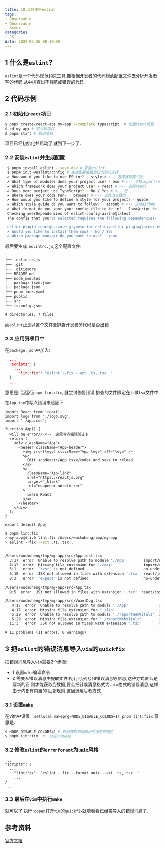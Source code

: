 ```yaml
---
title: 10.如何使用eslint
tags:
- Observable
- Observable
- Async
categories:
- JS
date: 2022-06-26 08:19:00
---
```



## 1 什么是`eslint`?

`eslint`是一个代码规范约束工具,能根据开发者的代码规范配置文件去分析开发者写的代码,从中排查出不规范或错误的代码.


## 2 代码示例

### 2.1 初始化`react`项目

``` bash
$ pnpx create-react-app my-app --template typescript  # 创建react项目
$ cd my-app # 进入到项目
$ pnpm start # 启动项目
```

项目已经初始化并启动了,就到下一步了.

### 2.2 安装`eslint`并生成配置

``` bash 
 $ pnpm install eslint --save-dev # 安装eslint
 $ pnpm init @eslint/config # 生成配置根据自己的情况选择
 ✔ How would you like to use ESLint? · style # <-- 选择强制样式的
 ✔ What type of modules does your project use? · esm # <-- 选择import/export
 ✔ Which framework does your project use? · react # <-- 选择react
 ✔ Does your project use TypeScript? · No / Yes # <-- 是
 ✔ Where does your code run? · browser # <-- 选择浏览器的
 ✔ How would you like to define a style for your project? · guide 
 ✔ Which style guide do you want to follow? · airbnb # <-- 选择airbnb
 ✔ What format do you want your config file to be in? · JavaScript #<-- 配置文件用js
 Checking peerDependencies of eslint-config-airbnb@latest
 The config that you've selected requires the following dependencies:

 eslint-plugin-react@^7.28.0 @typescript-eslint/eslint-plugin@latest eslint-config-airbnb@latest eslint@^7.32.0 || ^8.2.0 eslint-plugin-import@^2.25.3 eslint-plugin-jsx-a11y@^6.5.1 eslint-plugin-react-hooks@^4.3.0 @typescript-eslint/parser@latest
 ✔ Would you like to install them now? · No / Yes
 ✔ Which package manager do you want to use? · pnpm

```
最后要生成`.eslintrc.js`,这个配置文件:
``` bash  {2}
.
├── .eslintrc.js
├── .git
├── .gitignore
├── README.md
├── node_modules
├── package-lock.json
├── package.json
├── pnpm-lock.yaml
├── public
├── src
└── tsconfig.json

4 directories, 7 files
```
而`eslint`正是以这个文件去排查开发者的代码是否出错

### 2.3 应用到项目中
在`package.json`中加入: 
``` json title="package.json" {4}
  ...
  "scripts": {
    ...
      "lint:fix": "eslint --fix --ext .ts,.tsx ."
  }
  ...
```
意思是: 当运行`pnpm lint:fix`, 就尝试修复错误,排查的文件限定在`ts`或`tsx`文件中

在`App.tsx`中写点错误来验证下
``` tsx title="src/App.tsx" {6}
import React from 'react';
import logo from './logo.svg';
import './App.css';

function App() {
  will be error// <--  这里写点错误验证下
  return (
    <div className="App">
      <header className="App-header">
        <img src={logo} className="App-logo" alt="logo" />
        <p>
          Edit <code>src/App.tsx</code> and save to reload.
        </p>
        <a
          className="App-link"
          href="https://reactjs.org"
          target="_blank"
          rel="noopener noreferrer"
        >
          Learn React
        </a>
      </header>
    </div>
  );
}

export default App;
```

``` bash title="验证下能否排查出来"  {8-12}
$ pnpm lint:fix 
> my-app@0.1.0 lint:fix /Users/wuchuheng/tmp/my-app
> eslint --fix --ext .ts,.tsx .


/Users/wuchuheng/tmp/my-app/src/App.test.tsx
  3:17  error  Unable to resolve path to module './App'        import/no-unresolved
  3:17  error  Missing file extension for "./App"              import/extensions
  5:1   error  'test' is not defined                           no-undef
  6:10  error  JSX not allowed in files with extension '.tsx'  react/jsx-filename-extension
  8:3   error  'expect' is not defined                         no-undef

/Users/wuchuheng/tmp/my-app/src/App.tsx
  9:5  error  JSX not allowed in files with extension '.tsx'  react/jsx-filename-extension

/Users/wuchuheng/tmp/my-app/src/VoxelDog.tsx
   4:17  error  Unable to resolve path to module './App'              import/no-unresolved
   4:17  error  Missing file extension for "./App"                    import/extensions
   5:29  error  Unable to resolve path to module './reportWebVitals'  import/no-unresolved
   5:29  error  Missing file extension for "./reportWebVitals"        import/extensions
  11:3   error  JSX not allowed in files with extension '.tsx'        react/jsx-filename-extension

✖ 11 problems (11 errors, 0 warnings)
```
## 3 把`eslint`的错误消息导入`vim`的`quickfix`
把错误消息导入`vim`需要2个步骤:
* 1 设置`make`编译命令
* 2 需要从错误消息中提取文件名,行号,列号和错误消息等信息,这种方式要么是写新的正
则才能获取到数据,要么把错误消息格式为`unix`格式的错误消息,这样由于内部有内置的
匹配规则.这里选用后者方式

### 3.1 设置`make`
在vim中设置:
`:setlocal makeprg=NODE_DISABLE_COLORS=1\ pnpm lint:fiix`
意思是:
``` bash 
$ NODE_DISABLE_COLORS=1 # 取消获取终端输出的消息的颜色
$ pnpm lint:fix` #  然后开始排查
```

### 3.2 修改`eslint`的`errorforamt`为`unix`风格
``` title="package.json" {4}
...
"scripts": {
  ...
    "lint:fix": "eslint --fix --format unix --ext .ts,.tsx ."
    ...
}
...
```

### 3.3 最后在`vim`中执行`make`
就可以了
执行`:copen`打开`vim`的`quickfix`就能看看已经被导入的错误消息了.


## 参考资料

[官方文档](https://eslint.org/)





